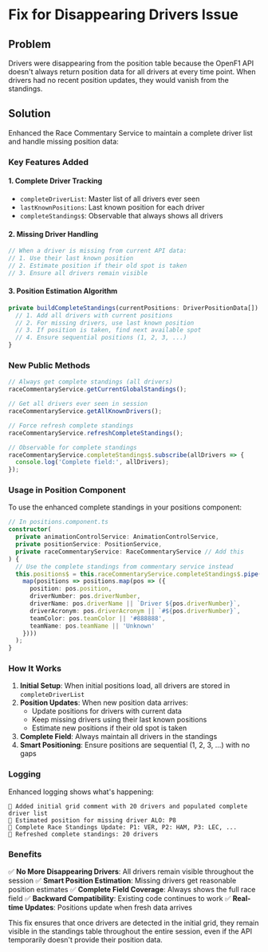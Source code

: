 # Fix for Disappearing Drivers Issue

## Problem
Drivers were disappearing from the position table because the OpenF1 API doesn't always return position data for all drivers at every time point. When drivers had no recent position updates, they would vanish from the standings.

## Solution
Enhanced the Race Commentary Service to maintain a complete driver list and handle missing position data:

### Key Features Added

#### 1. **Complete Driver Tracking**
- `completeDriverList`: Master list of all drivers ever seen
- `lastKnownPositions`: Last known position for each driver
- `completeStandings$`: Observable that always shows all drivers

#### 2. **Missing Driver Handling**
```typescript
// When a driver is missing from current API data:
// 1. Use their last known position
// 2. Estimate position if their old spot is taken
// 3. Ensure all drivers remain visible
```

#### 3. **Position Estimation Algorithm**
```typescript
private buildCompleteStandings(currentPositions: DriverPositionData[]): DriverPositionData[] {
  // 1. Add all drivers with current positions
  // 2. For missing drivers, use last known position
  // 3. If position is taken, find next available spot
  // 4. Ensure sequential positions (1, 2, 3, ...)
}
```

### New Public Methods

```typescript
// Always get complete standings (all drivers)
raceCommentaryService.getCurrentGlobalStandings();

// Get all drivers ever seen in session
raceCommentaryService.getAllKnownDrivers();

// Force refresh complete standings
raceCommentaryService.refreshCompleteStandings();

// Observable for complete standings
raceCommentaryService.completeStandings$.subscribe(allDrivers => {
  console.log('Complete field:', allDrivers);
});
```

### Usage in Position Component

To use the enhanced complete standings in your positions component:

```typescript
// In positions.component.ts
constructor(
  private animationControlService: AnimationControlService,
  private positionService: PositionService,
  private raceCommentaryService: RaceCommentaryService // Add this
) {
  // Use the complete standings from commentary service instead
  this.positions$ = this.raceCommentaryService.completeStandings$.pipe(
    map(positions => positions.map(pos => ({
      position: pos.position,
      driverNumber: pos.driverNumber,
      driverName: pos.driverName || `Driver ${pos.driverNumber}`,
      driverAcronym: pos.driverAcronym || `#${pos.driverNumber}`,
      teamColor: pos.teamColor || '#888888',
      teamName: pos.teamName || 'Unknown'
    })))
  );
}
```

### How It Works

1. **Initial Setup**: When initial positions load, all drivers are stored in `completeDriverList`
2. **Position Updates**: When new position data arrives:
   - Update positions for drivers with current data
   - Keep missing drivers using their last known positions
   - Estimate new positions if their old spot is taken
3. **Complete Field**: Always maintain all drivers in the standings
4. **Smart Positioning**: Ensure positions are sequential (1, 2, 3, ...) with no gaps

### Logging

Enhanced logging shows what's happening:
```
🏁 Added initial grid comment with 20 drivers and populated complete driver list
📍 Estimated position for missing driver ALO: P8
🏁 Complete Race Standings Update: P1: VER, P2: HAM, P3: LEC, ...
💬 Refreshed complete standings: 20 drivers
```

### Benefits

✅ **No More Disappearing Drivers**: All drivers remain visible throughout the session
✅ **Smart Position Estimation**: Missing drivers get reasonable position estimates
✅ **Complete Field Coverage**: Always shows the full race field
✅ **Backward Compatibility**: Existing code continues to work
✅ **Real-time Updates**: Positions update when fresh data arrives

This fix ensures that once drivers are detected in the initial grid, they remain visible in the standings table throughout the entire session, even if the API temporarily doesn't provide their position data.
